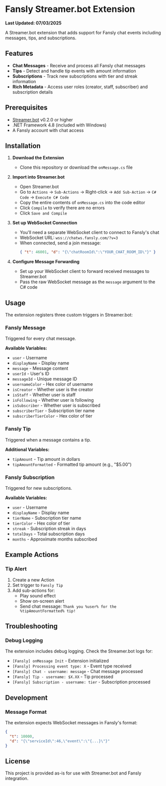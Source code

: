 # Fansly Streamer.bot Extension

**Last Updated: 07/03/2025**

A Streamer.bot extension that adds support for Fansly chat events including messages, tips, and subscriptions.

## Features

- **Chat Messages** - Receive and process all Fansly chat messages
- **Tips** - Detect and handle tip events with amount information
- **Subscriptions** - Track new subscriptions with tier and streak information
- **Rich Metadata** - Access user roles (creator, staff, subscriber) and subscription details

## Prerequisites

- [Streamer.bot](https://streamer.bot/) v0.2.0 or higher
- .NET Framework 4.8 (included with Windows)
- A Fansly account with chat access

## Installation

1. **Download the Extension**

   - Clone this repository or download the `onMessage.cs` file

2. **Import into Streamer.bot**

   - Open Streamer.bot
   - Go to `Actions` → `Sub-Actions` → Right-click → `Add Sub-Action` → `C# Code` → `Execute C# Code`
   - Copy the entire contents of `onMessage.cs` into the code editor
   - Click `Compile` to verify there are no errors
   - Click `Save and Compile`

3. **Set up WebSocket Connection**

   - You'll need a separate WebSocket client to connect to Fansly's chat
   - WebSocket URL: `wss://chatws.fansly.com/?v=3`
   - When connected, send a join message:
     ```json
     { "t": 46001, "d": "{\"chatRoomId\":\"YOUR_CHAT_ROOM_ID\"}" }
     ```

4. **Configure Message Forwarding**
   - Set up your WebSocket client to forward received messages to Streamer.bot
   - Pass the raw WebSocket message as the `message` argument to the C# code

## Usage

The extension registers three custom triggers in Streamer.bot:

### Fansly Message

Triggered for every chat message.

**Available Variables:**

- `user` - Username
- `displayName` - Display name
- `message` - Message content
- `userId` - User's ID
- `messageId` - Unique message ID
- `usernameColor` - Hex color of username
- `isCreator` - Whether user is the creator
- `isStaff` - Whether user is staff
- `isFollowing` - Whether user is following
- `isSubscriber` - Whether user is subscribed
- `subscriberTier` - Subscription tier name
- `subscriberTierColor` - Hex color of tier

### Fansly Tip

Triggered when a message contains a tip.

**Additional Variables:**

- `tipAmount` - Tip amount in dollars
- `tipAmountFormatted` - Formatted tip amount (e.g., "$5.00")

### Fansly Subscription

Triggered for new subscriptions.

**Available Variables:**

- `user` - Username
- `displayName` - Display name
- `tierName` - Subscription tier name
- `tierColor` - Hex color of tier
- `streak` - Subscription streak in days
- `totalDays` - Total subscription days
- `months` - Approximate months subscribed

## Example Actions

### Tip Alert

1. Create a new Action
2. Set trigger to `Fansly Tip`
3. Add sub-actions for:
   - Play sound effect
   - Show on-screen alert
   - Send chat message: `Thank you %user% for the %tipAmountFormatted% tip!`

## Troubleshooting

### Debug Logging

The extension includes debug logging. Check the Streamer.bot logs for:

- `[Fansly] onMessage Init` - Extension initialized
- `[Fansly] Processing event type: X` - Event type received
- `[Fansly] Chat - username: message` - Chat message processed
- `[Fansly] Tip - username: $X.XX` - Tip processed
- `[Fansly] Subscription - username: tier` - Subscription processed

## Development

### Message Format

The extension expects WebSocket messages in Fansly's format:

```json
{
  "t": 10000,
  "d": "{\"serviceId\":46,\"event\":\"{...}\"}"
}
```

## License

This project is provided as-is for use with Streamer.bot and Fansly integration.
